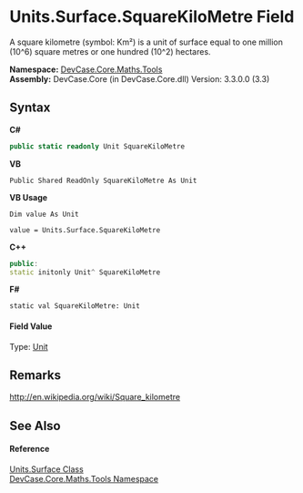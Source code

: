 # Units.Surface.SquareKiloMetre Field
 

A square kilometre (symbol: Km²) is a unit of surface equal to one million (10^6) square metres or one hundred (10^2) hectares.

**Namespace:**&nbsp;<a href="N_DevCase_Core_Maths_Tools">DevCase.Core.Maths.Tools</a><br />**Assembly:**&nbsp;DevCase.Core (in DevCase.Core.dll) Version: 3.3.0.0 (3.3)

## Syntax

**C#**<br />
``` C#
public static readonly Unit SquareKiloMetre
```

**VB**<br />
``` VB
Public Shared ReadOnly SquareKiloMetre As Unit
```

**VB Usage**<br />
``` VB Usage
Dim value As Unit

value = Units.Surface.SquareKiloMetre

```

**C++**<br />
``` C++
public:
static initonly Unit^ SquareKiloMetre
```

**F#**<br />
``` F#
static val SquareKiloMetre: Unit
```


#### Field Value
Type: <a href="T_DevCase_Core_Maths_Unit">Unit</a>

## Remarks
<a href="http://en.wikipedia.org/wiki/Square_kilometre" target="_blank">http://en.wikipedia.org/wiki/Square_kilometre</a>

## See Also


#### Reference
<a href="T_DevCase_Core_Maths_Tools_Units_Surface">Units.Surface Class</a><br /><a href="N_DevCase_Core_Maths_Tools">DevCase.Core.Maths.Tools Namespace</a><br />